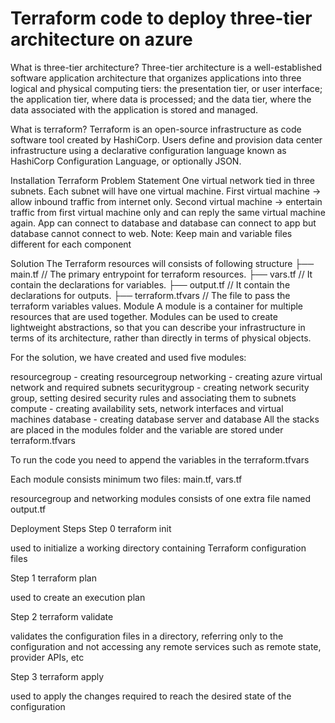 # Terraform code to deploy three-tier architecture on azure
What is three-tier architecture?
Three-tier architecture is a well-established software application architecture that organizes applications into three logical and physical computing tiers: the presentation tier, or user interface; the application tier, where data is processed; and the data tier, where the data associated with the application is stored and managed.

What is terraform?
Terraform is an open-source infrastructure as code software tool created by HashiCorp. Users define and provision data center infrastructure using a declarative configuration language known as HashiCorp Configuration Language, or optionally JSON.

Installation
Terraform
Problem Statement
One virtual network tied in three subnets.
Each subnet will have one virtual machine.
First virtual machine -> allow inbound traffic from internet only.
Second virtual machine -> entertain traffic from first virtual machine only and can reply the same virtual machine again.
App can connect to database and database can connect to app but database cannot connect to web.
Note: Keep main and variable files different for each component

Solution
The Terraform resources will consists of following structure
├── main.tf                   // The primary entrypoint for terraform resources.
├── vars.tf                   // It contain the declarations for variables.
├── output.tf                 // It contain the declarations for outputs.
├── terraform.tfvars          // The file to pass the terraform variables values.
Module
A module is a container for multiple resources that are used together. Modules can be used to create lightweight abstractions, so that you can describe your infrastructure in terms of its architecture, rather than directly in terms of physical objects.

For the solution, we have created and used five modules:

resourcegroup - creating resourcegroup
networking - creating azure virtual network and required subnets
securitygroup - creating network security group, setting desired security rules and associating them to subnets
compute - creating availability sets, network interfaces and virtual machines
database - creating database server and database
All the stacks are placed in the modules folder and the variable are stored under terraform.tfvars

To run the code you need to append the variables in the terraform.tfvars

Each module consists minimum two files: main.tf, vars.tf

resourcegroup and networking modules consists of one extra file named output.tf

Deployment
Steps
Step 0 terraform init

used to initialize a working directory containing Terraform configuration files

Step 1 terraform plan

used to create an execution plan

Step 2 terraform validate

validates the configuration files in a directory, referring only to the configuration and not accessing any remote services such as remote state, provider APIs, etc

Step 3 terraform apply

used to apply the changes required to reach the desired state of the configuration
